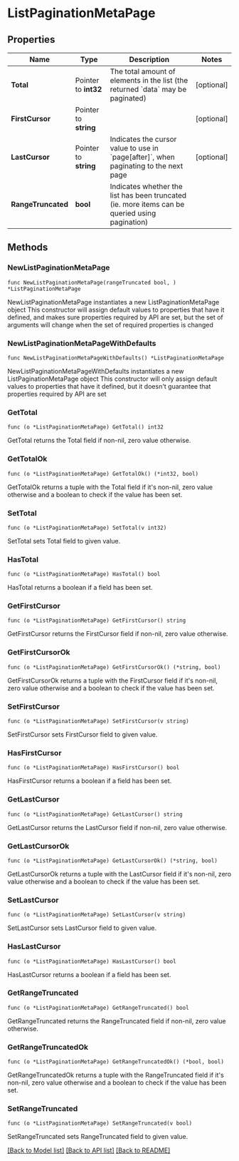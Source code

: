 # ListPaginationMetaPage

## Properties

Name | Type | Description | Notes
------------ | ------------- | ------------- | -------------
**Total** | Pointer to **int32** | The total amount of elements in the list (the returned &#x60;data&#x60; may be paginated) | [optional] 
**FirstCursor** | Pointer to **string** |  | [optional] 
**LastCursor** | Pointer to **string** | Indicates the cursor value to use in &#x60;page[after]&#x60;, when paginating to the next page | [optional] 
**RangeTruncated** | **bool** | Indicates whether the list has been truncated (ie. more items can be queried using pagination) | 

## Methods

### NewListPaginationMetaPage

`func NewListPaginationMetaPage(rangeTruncated bool, ) *ListPaginationMetaPage`

NewListPaginationMetaPage instantiates a new ListPaginationMetaPage object
This constructor will assign default values to properties that have it defined,
and makes sure properties required by API are set, but the set of arguments
will change when the set of required properties is changed

### NewListPaginationMetaPageWithDefaults

`func NewListPaginationMetaPageWithDefaults() *ListPaginationMetaPage`

NewListPaginationMetaPageWithDefaults instantiates a new ListPaginationMetaPage object
This constructor will only assign default values to properties that have it defined,
but it doesn't guarantee that properties required by API are set

### GetTotal

`func (o *ListPaginationMetaPage) GetTotal() int32`

GetTotal returns the Total field if non-nil, zero value otherwise.

### GetTotalOk

`func (o *ListPaginationMetaPage) GetTotalOk() (*int32, bool)`

GetTotalOk returns a tuple with the Total field if it's non-nil, zero value otherwise
and a boolean to check if the value has been set.

### SetTotal

`func (o *ListPaginationMetaPage) SetTotal(v int32)`

SetTotal sets Total field to given value.

### HasTotal

`func (o *ListPaginationMetaPage) HasTotal() bool`

HasTotal returns a boolean if a field has been set.

### GetFirstCursor

`func (o *ListPaginationMetaPage) GetFirstCursor() string`

GetFirstCursor returns the FirstCursor field if non-nil, zero value otherwise.

### GetFirstCursorOk

`func (o *ListPaginationMetaPage) GetFirstCursorOk() (*string, bool)`

GetFirstCursorOk returns a tuple with the FirstCursor field if it's non-nil, zero value otherwise
and a boolean to check if the value has been set.

### SetFirstCursor

`func (o *ListPaginationMetaPage) SetFirstCursor(v string)`

SetFirstCursor sets FirstCursor field to given value.

### HasFirstCursor

`func (o *ListPaginationMetaPage) HasFirstCursor() bool`

HasFirstCursor returns a boolean if a field has been set.

### GetLastCursor

`func (o *ListPaginationMetaPage) GetLastCursor() string`

GetLastCursor returns the LastCursor field if non-nil, zero value otherwise.

### GetLastCursorOk

`func (o *ListPaginationMetaPage) GetLastCursorOk() (*string, bool)`

GetLastCursorOk returns a tuple with the LastCursor field if it's non-nil, zero value otherwise
and a boolean to check if the value has been set.

### SetLastCursor

`func (o *ListPaginationMetaPage) SetLastCursor(v string)`

SetLastCursor sets LastCursor field to given value.

### HasLastCursor

`func (o *ListPaginationMetaPage) HasLastCursor() bool`

HasLastCursor returns a boolean if a field has been set.

### GetRangeTruncated

`func (o *ListPaginationMetaPage) GetRangeTruncated() bool`

GetRangeTruncated returns the RangeTruncated field if non-nil, zero value otherwise.

### GetRangeTruncatedOk

`func (o *ListPaginationMetaPage) GetRangeTruncatedOk() (*bool, bool)`

GetRangeTruncatedOk returns a tuple with the RangeTruncated field if it's non-nil, zero value otherwise
and a boolean to check if the value has been set.

### SetRangeTruncated

`func (o *ListPaginationMetaPage) SetRangeTruncated(v bool)`

SetRangeTruncated sets RangeTruncated field to given value.



[[Back to Model list]](../README.md#documentation-for-models) [[Back to API list]](../README.md#documentation-for-api-endpoints) [[Back to README]](../README.md)


